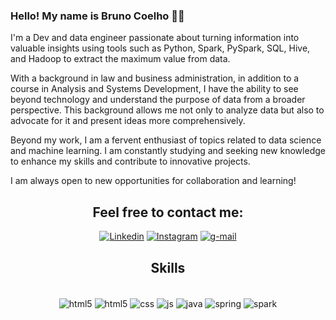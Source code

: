 

### Hello! My name is Bruno Coelho 👋🏾


I'm a Dev and data engineer passionate about turning information into valuable insights using tools such as Python, Spark, PySpark, SQL, Hive, and Hadoop to extract the maximum value from data.

With a background in law and business administration, in addition to a course in Analysis and Systems Development, I have the ability to see beyond technology and understand the purpose of data from a broader perspective. This background allows me not only to analyze data but also to advocate for it and present ideas more comprehensively.

Beyond my work, I am a fervent enthusiast of topics related to data science and machine learning. I am constantly studying and seeking new knowledge to enhance my skills and contribute to innovative projects.

I am always open to new opportunities for collaboration and learning!
<div align="center">
    
## Feel free to contact me:

[![Linkedin](https://img.shields.io/badge/LinkedIn-0077B5?style=for-the-badge&logo=linkedin&logoColor=white)](https://www.linkedin.com/in/bruno-coelho-440780124/?locale=en_US)
[![Instagram](https://img.shields.io/badge/Instagram-E4405F?style=for-the-badge&logo=instagram&logoColor=white
)](https://www.instagram.com/brunocoleho/)
[![g-mail](https://img.shields.io/badge/Gmail-D14836?style=for-the-badge&logo=gmail&logoColor=white
)](cesar.coelho.bruno@gmail.com)


## Skills
<div style="display: inline_block"><br/>
    <img align="center" alt ="html5" src="https://img.shields.io/badge/Python-3776AB?style=for-the-badge&logo=python&logoColor=white"/>
    <img align="center" alt ="html5" src=https://img.shields.io/badge/HTML5-E34F26?style=for-the-badge&logo=html5&logoColor=white/>
    <img align="center" alt ="css" src=https://img.shields.io/badge/CSS3-1572B6?style=for-the-badge&logo=css3&logoColor=white/>
    <img align="center" alt ="js" src=https://img.shields.io/badge/JavaScript-323330?style=for-the-badge&logo=javascript&logoColor=white/>
    <img align="center" alt ="java" src=https://img.shields.io/badge/Java-ED8B00?style=for-the-badge&logo=openjdk&logoColor=white/>
    <img align="center" alt ="spring" src=https://img.shields.io/badge/Spring-6DB33F?style=for-the-badge&logo=spring&logoColor=white/>
    <img align="center" alt ="spark" src=https://img.shields.io/badge/Spark%20AR-FF5C83?style=for-the-badge&logo=Spark AR&logoColor=white
/>


</div>



